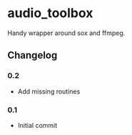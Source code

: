# audio_toolbox

Handy wrapper around sox and ffmpeg.

## Changelog

### 0.2

* Add missing routines

### 0.1

* Initial commit